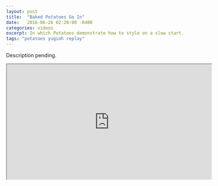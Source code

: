 ```yaml
---
layout: post
title:  "Baked Potatoes Go In"
date:   2016-06-26 02:20:00 -0400
categories: videos
excerpt: In which Potatoes demonstrate how to style on a slow start.
tags: "potatoes yugioh replay"
---
```


Description pending.
<div class="youtube">
<iframe width="560" height="315" src="https://www.youtube.com/embed/zCBv3n0pMS4" frameborder="1" allowfullscreen></iframe>
</div>